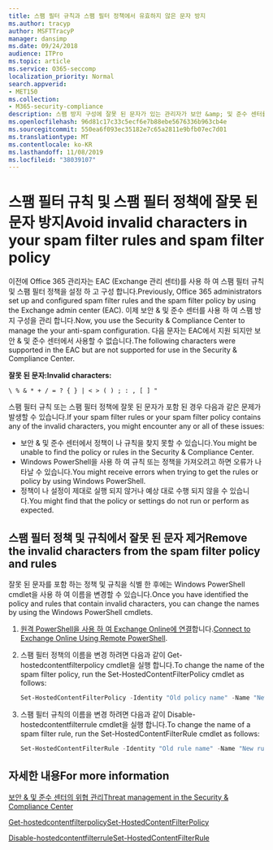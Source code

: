 ```yaml
---
title: 스팸 필터 규칙과 스팸 필터 정책에서 유효하지 않은 문자 방지
ms.author: tracyp
author: MSFTTracyP
manager: dansimp
ms.date: 09/24/2018
audience: ITPro
ms.topic: article
ms.service: O365-seccomp
localization_priority: Normal
search.appverid:
- MET150
ms.collection:
- M365-security-compliance
description: 스팸 방지 구성에 잘못 된 문자가 있는 관리자가 보안 &amp; 및 준수 센터를 사용 하려고 할 때 문제를 해결 하는 데 도움이 되는 정보를 제공 합니다.
ms.openlocfilehash: 96d81c17c33c5ecf6e7b88ebe5676336b963cb4e
ms.sourcegitcommit: 550ea6f093ec35182e7c65a2811e9bfb07ec7d01
ms.translationtype: MT
ms.contentlocale: ko-KR
ms.lasthandoff: 11/08/2019
ms.locfileid: "38039107"
---
```

# <a name="avoid-invalid-characters-in-your-spam-filter-rules-and-spam-filter-policy"></a><span data-ttu-id="3982a-103">스팸 필터 규칙 및 스팸 필터 정책에 잘못 된 문자 방지</span><span class="sxs-lookup"><span data-stu-id="3982a-103">Avoid invalid characters in your spam filter rules and spam filter policy</span></span> 

<span data-ttu-id="3982a-104">이전에 Office 365 관리자는 EAC (Exchange 관리 센터)를 사용 하 여 스팸 필터 규칙 및 스팸 필터 정책을 설정 하 고 구성 합니다.</span><span class="sxs-lookup"><span data-stu-id="3982a-104">Previously, Office 365 administrators set up and configured spam filter rules and the spam filter policy by using the Exchange admin center (EAC).</span></span> <span data-ttu-id="3982a-105">이제 보안 &amp; 및 준수 센터를 사용 하 여 스팸 방지 구성을 관리 합니다.</span><span class="sxs-lookup"><span data-stu-id="3982a-105">Now, you use the Security &amp; Compliance Center to manage the your anti-spam configuration.</span></span> <span data-ttu-id="3982a-106">다음 문자는 EAC에서 지원 되지만 보안 &amp; 및 준수 센터에서 사용할 수 없습니다.</span><span class="sxs-lookup"><span data-stu-id="3982a-106">The following characters were supported in the EAC but are not supported for use in the Security &amp; Compliance Center.</span></span>  

<span data-ttu-id="3982a-107">**잘못 된 문자:**</span><span class="sxs-lookup"><span data-stu-id="3982a-107">**Invalid characters:**</span></span>
  
```\ % & * + / = ? { } | < > ( ) ; : , [ ] "```

<span data-ttu-id="3982a-108">스팸 필터 규칙 또는 스팸 필터 정책에 잘못 된 문자가 포함 된 경우 다음과 같은 문제가 발생할 수 있습니다.</span><span class="sxs-lookup"><span data-stu-id="3982a-108">If your spam filter rules or your spam filter policy contains any of the invalid characters, you might encounter any or all of these issues:</span></span>
- <span data-ttu-id="3982a-109">보안 &amp; 및 준수 센터에서 정책이 나 규칙을 찾지 못할 수 있습니다.</span><span class="sxs-lookup"><span data-stu-id="3982a-109">You might be unable to find the policy or rules in the Security &amp; Compliance Center.</span></span>
- <span data-ttu-id="3982a-110">Windows PowerShell을 사용 하 여 규칙 또는 정책을 가져오려고 하면 오류가 나타날 수 있습니다.</span><span class="sxs-lookup"><span data-stu-id="3982a-110">You might receive errors when trying to get the rules or policy by using Windows PowerShell.</span></span>
- <span data-ttu-id="3982a-111">정책이 나 설정이 제대로 실행 되지 않거나 예상 대로 수행 되지 않을 수 있습니다.</span><span class="sxs-lookup"><span data-stu-id="3982a-111">You might find that the policy or settings do not run or perform as expected.</span></span>

## <a name="remove-the-invalid-characters-from-the-spam-filter-policy-and-rules"></a><span data-ttu-id="3982a-112">스팸 필터 정책 및 규칙에서 잘못 된 문자 제거</span><span class="sxs-lookup"><span data-stu-id="3982a-112">Remove the invalid characters from the spam filter policy and rules</span></span>

<span data-ttu-id="3982a-113">잘못 된 문자를 포함 하는 정책 및 규칙을 식별 한 후에는 Windows PowerShell cmdlet을 사용 하 여 이름을 변경할 수 있습니다.</span><span class="sxs-lookup"><span data-stu-id="3982a-113">Once you have identified the policy and rules that contain invalid characters, you can change the names by using the Windows PowerShell cmdlets.</span></span> 

1. <span data-ttu-id="3982a-114">[원격 PowerShell을 사용 하 여 Exchange Online에 연결](https://docs.microsoft.com/powershell/exchange/exchange-online/connect-to-exchange-online-powershell/connect-to-exchange-online-powershell?view=exchange-ps)합니다.</span><span class="sxs-lookup"><span data-stu-id="3982a-114">[Connect to Exchange Online Using Remote PowerShell](https://docs.microsoft.com/powershell/exchange/exchange-online/connect-to-exchange-online-powershell/connect-to-exchange-online-powershell?view=exchange-ps).</span></span>
    
2. <span data-ttu-id="3982a-115">스팸 필터 정책의 이름을 변경 하려면 다음과 같이 Get-hostedcontentfilterpolicy cmdlet을 실행 합니다.</span><span class="sxs-lookup"><span data-stu-id="3982a-115">To change the name of the spam filter policy, run the Set-HostedContentFilterPolicy cmdlet as follows:</span></span>
    
    ```powershell
    Set-HostedContentFilterPolicy -Identity "Old policy name" -Name "New policy name"
    ```  

3. <span data-ttu-id="3982a-116">스팸 필터 규칙의 이름을 변경 하려면 다음과 같이 Disable-hostedcontentfilterrule cmdlet을 실행 합니다.</span><span class="sxs-lookup"><span data-stu-id="3982a-116">To change the name of a spam filter rule, run the Set-HostedContentFilterRule cmdlet as follows:</span></span>
    
    ```powershell
    Set-HostedContentFilterRule -Identity "Old rule name" -Name "New rule name"
    ```  

  
 ## <a name="for-more-information"></a><span data-ttu-id="3982a-117">자세한 내용</span><span class="sxs-lookup"><span data-stu-id="3982a-117">For more information</span></span>

[<span data-ttu-id="3982a-118">보안 &amp; 및 준수 센터의 위협 관리</span><span class="sxs-lookup"><span data-stu-id="3982a-118">Threat management in the Security &amp; Compliance Center</span></span>](protect-against-threats.md)
  
[<span data-ttu-id="3982a-119">Get-hostedcontentfilterpolicy</span><span class="sxs-lookup"><span data-stu-id="3982a-119">Set-HostedContentFilterPolicy</span></span>](https://docs.microsoft.com/powershell/module/exchange/antispam-antimalware/set-hostedcontentfilterpolicy?view=exchange-ps)

[<span data-ttu-id="3982a-120">Disable-hostedcontentfilterrule</span><span class="sxs-lookup"><span data-stu-id="3982a-120">Set-HostedContentFilterRule</span></span>](https://docs.microsoft.com/powershell/module/exchange/antispam-antimalware/set-hostedcontentfilterrule?view=exchange-ps)
